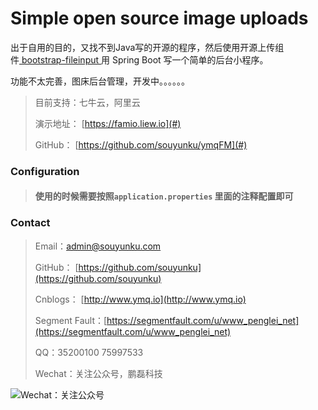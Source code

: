 <div class="container kv-main">

<div class="page-header">

# Simple open source image uploads

出于自用的目的，又找不到Java写的开源的程序，然后使用开源上传组件[ bootstrap-fileinput ](https://github.com/kartik-v/bootstrap-fileinput/)用 Spring Boot 写一个简单的后台小程序。

功能不太完善，图床后台管理，开发中。。。。。。

</div>

> 目前支持：七牛云，阿里云
> 
> 演示地址： [https://famio.liew.io](#)
> 
> GitHub： [https://github.com/souyunku/ymqFM](#)

### Configuration

> #### 使用的时候需要按照`application.properties` 里面的注释配置即可

### Contact

> Email：admin@souyunku.com
> 
> GitHub： [https://github.com/souyunku](https://github.com/souyunku)
> 
> Cnblogs： [http://www.ymq.io](http://www.ymq.io)
> 
> Segment Fault：[https://segmentfault.com/u/www_penglei_net](https://segmentfault.com/u/www_penglei_net)
> 
> QQ：35200100 75997533
> 
> Wechat：关注公众号，鹏磊科技

![Wechat：关注公众号](http://www.ymq.io/images/pengleikeji.jpg "鹏磊科技")

</div>

